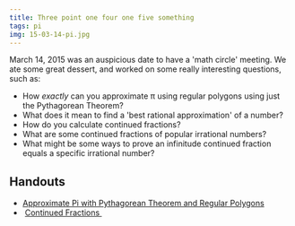 ```yaml
---
title: Three point one four one five something
tags: pi
img: 15-03-14-pi.jpg
---
```


March 14, 2015 was an auspicious date to have a 'math circle' meeting. We ate some great dessert, and worked on some really interesting questions, such as:<!--more-->

<ul>
<li>How <em>exactly</em> can you approximate π using regular polygons using just the Pythagorean Theorem?</li>
<li>What does it mean to find a 'best rational approximation' of a number?</li>
<li>How do you calculate continued fractions?</li>
<li>What are some continued fractions of popular irrational numbers?</li>
<li>What might be some ways to prove an infinitude continued fraction equals a specific irrational number?</li>
</ul>
<h2>Handouts</h2>
<ul>
<li><a href="https://math.boisestate.edu/circle/wp-content/uploads/sites/10/2015/03/Approximate-Pi-with-Pythagorean-Theorem-and-Regular-Polygons.pdf">Approximate Pi with Pythagorean Theorem and Regular Polygons</a></li>
<li> <a href="https://math.boisestate.edu/circle/wp-content/uploads/sites/10/2015/03/Continued-Fractions-Handout.pdf">Continued Fractions </a></li>
</ul>
